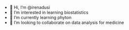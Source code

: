 - 👋 Hi, I’m @irenadusi
- 👀 I’m interested in learning biostatistics
- 🌱 I’m currently learning phyton
- 💞️ I’m looking to collaborate on data analysis for medicine
  

<!---
irenadusi/irenadusi is a ✨ special ✨ repository because its `README.md` (this file) appears on your GitHub profile.
You can click the Preview link to take a look at your changes.
--->
